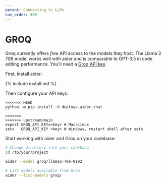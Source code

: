 ```yaml
---
parent: Connecting to LLMs
nav_order: 400
---
```


# GROQ

Groq currently offers *free* API access to the models they host.
The Llama 3 70B model works
well with aider and is comparable to GPT-3.5 in code editing performance.
You'll need a [Groq API key](https://console.groq.com/keys).

First, install aider:

{% include install.md %}

Then configure your API keys:

```
<<<<<<< HEAD
python -m pip install -U deploya-aider-chat

=======
>>>>>>> upstream/main
export GROQ_API_KEY=<key> # Mac/Linux
setx   GROQ_API_KEY <key> # Windows, restart shell after setx
```

Start working with aider and Groq on your codebase:

```bash
# Change directory into your codebase
cd /to/your/project

aider --model groq/llama3-70b-8192

# List models available from Groq
aider --list-models groq/
```


